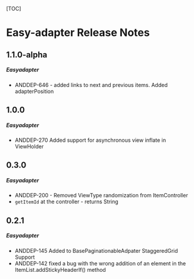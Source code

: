 [TOC]
# Easy-adapter Release Notes
## 1.1.0-alpha
##### Easyadapter
* ANDDEP-646 - added links to next and previous items. Added adapterPosition
## 1.0.0
##### Easyadapter
* ANDDEP-270 Added support for asynchronous view inflate in ViewHolder
## 0.3.0
##### Easyadapter
* ANDDEP-200 - Removed ViewType randomization from ItemController
* `getItemId` at the controller - returns String
## 0.2.1
##### Easyadapter
* ANDDEP-145 Added to BasePaginationableAdpater StaggeredGrid Support
* ANDDEP-142 fixed a bug with the wrong addition of an element in the ItemList.addStickyHeaderIf() method